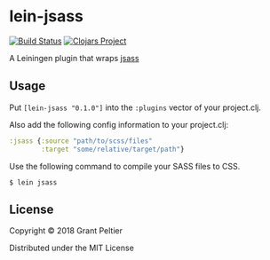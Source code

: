 # lein-jsass

[![Build Status](https://travis-ci.org/grantpeltier/lein-jsass.svg?branch=master)](https://travis-ci.org/grantpeltier/lein-jsass)
[![Clojars Project](https://img.shields.io/clojars/v/lein-jsass.svg)](https://clojars.org/lein-jsass)

A Leiningen plugin that wraps [jsass](https://github.com/bit3/jsass)

## Usage

Put `[lein-jsass "0.1.0"]` into the `:plugins` vector of your project.clj.

Also add the following config information to your project.clj:

```clojure
:jsass {:source "path/to/scss/files"
        :target "some/relative/target/path"}
```

Use the following command to compile your SASS files to CSS.

    $ lein jsass

## License

Copyright © 2018 Grant Peltier

Distributed under the MIT License
